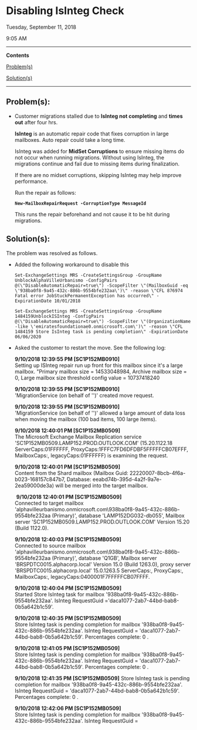 # Disabling IsInteg Check

Tuesday, September 11, 2018

9:05 AM

------

**Contents**

[Problem(s)](#problems)

[Solution(s)](#solutions)

------

## Problem(s):

- Customer migrations stalled due to **IsInteg not completing** and **times out** after four hrs.

  **IsInteg** is an automatic repair code that fixes corruption in large mailboxes. Auto repair could take a long time. 

  IsInteg was added for **MidSet Corruptions** to ensure missing items do not occur when running migrations. Without using IsInteg, the migrations continue and fail due to missing items during finalization. 

   If there are no midset corruptions, skipping IsInteg may help improve performance.

  Run the repair as follows:

  **`New-MailboxRepairRequest -CorruptionType MessageId`**

  This runs the repair beforehand and not cause it to be hit during migrations.

## Solution(s):

The problem was resolved as follows.

- Added the following workaround to disable this

  `Set-ExchangeSettings MRS -CreateSettingsGroup -GroupName UnblockAlphaVilleUrbanismo -ConfigPairs @(\"DisableAutomaticRepair=true\") -ScopeFilter \"(MailboxGuid -eq \'938ba0f8-9a45-432c-886b-9554bfe232aa\')\" -reason \"CFL 876974 Fatal error JobStuckPermanentException has occurred\" -ExpirationDate 10/01/2018`

  `Set-ExchangeSettings MRS -CreateSettingsGroup -GroupName 1484159UnblockISInteg -ConfigPairs @(\"DisableAutomaticRepair=true\") -ScopeFilter \"(OrganizationName -like \'emiratesfoundationae0.onmicrosoft.com\')\" -reason \"CFL 1484159 Store IsInteg task is pending completion\" -ExpirationDate 06/06/2020`

- Asked the customer to restart the move. See the following log:

  **9/10/2018 12:39:55 PM \[SC1P152MB0910\]**  
  Setting up ISInteg repair run up front for this mailbox since it\'s a large mailbox. \"Primary mailbox size = 14533048984, Archive mailbox size = 0, Large mailbox size threshold config value = 10737418240

  **9/10/2018 12:39:55 PM \[SC1P152MB0910\]**  
  \'MigrationService (on behalf of \'\')\' created move request.

  **9/10/2018 12:39:55 PM \[SC1P152MB0910\]**  
  \'MigrationService (on behalf of \'\')\' allowed a large amount of data loss when moving the mailbox (100 bad items, 100 large items).

  **9/10/2018 12:40:01 PM \[SC1P152MB0509\]**  
  The Microsoft Exchange Mailbox Replication service \'SC1P152MB0509.LAMP152.PROD.OUTLOOK.COM\' (15.20.1122.18 ServerCaps:01FFFFFF, ProxyCaps:1FFFC7FD6DFDBF5FFFFFCB07EFFF, MailboxCaps:, legacyCaps:01FFFFFF) is examining the request.

  **9/10/2018 12:40:01 PM \[SC1P152MB0509\]**  
  Content from the Shard mailbox (Mailbox Guid: 22220007-8bcb-4f6a-b023-168157c847b7, Database: eeabd74b-395d-4a2f-9a7e-2ea59000de3a) will be merged into the target mailbox.

   **9/10/2018 12:40:01 PM \[SC1P152MB0509\]**  
  Connected to target mailbox \'alphavilleurbanismo.onmicrosoft.com\\938ba0f8-9a45-432c-886b-9554bfe232aa (Primary)\', database \'LAMP152DG032-db055\', Mailbox server \'SC1P152MB0509.LAMP152.PROD.OUTLOOK.COM\' Version 15.20 (Build 1122.0).

  **9/10/2018 12:40:03 PM \[SC1P152MB0509\]**  
  Connected to source mailbox \'alphavilleurbanismo.onmicrosoft.com\\938ba0f8-9a45-432c-886b-9554bfe232aa (Primary)\', database \'Q1GB\', Mailbox server \'BRSPDTC0015.alphacorp.local\' Version 15.0 (Build 1263.0), proxy server \'BRSPDTC0015.alphacorp.local\' 15.0.1263.5 ServerCaps:, ProxyCaps:, MailboxCaps:, legacyCaps:0400001F7FFFFFCB07FFFF.

  **9/10/2018 12:40:04 PM \[SC1P152MB0509\]**  
  Started Store IsInteg task for mailbox \'938ba0f8-9a45-432c-886b-9554bfe232aa\'. IsInteg RequestGuid =\'daca1077-2ab7-44bd-bab8-0b5a642b1c59\'.

  **9/10/2018 12:40:35 PM \[SC1P152MB0509\]**  
  Store IsInteg task is pending completion for mailbox \'938ba0f8-9a45-432c-886b-9554bfe232aa\'. IsInteg RequestGuid = \'daca1077-2ab7-44bd-bab8-0b5a642b1c59\'. Percentages complete: 0 .

  **9/10/2018 12:41:05 PM \[SC1P152MB0509\]**  
  Store IsInteg task is pending completion for mailbox \'938ba0f8-9a45-432c-886b-9554bfe232aa\'. IsInteg RequestGuid = \'daca1077-2ab7-44bd-bab8-0b5a642b1c59\'. Percentages complete: 0 .

  **9/10/2018 12:41:35 PM \[SC1P152MB0509\]** 
  Store IsInteg task is pending completion for mailbox \'938ba0f8-9a45-432c-886b-9554bfe232aa\'. IsInteg RequestGuid = \'daca1077-2ab7-44bd-bab8-0b5a642b1c59\'. Percentages complete: 0 .

  **9/10/2018 12:42:06 PM \[SC1P152MB0509\]**  
  Store IsInteg task is pending completion for mailbox \'938ba0f8-9a45-432c-886b-9554bfe232aa\'. IsInteg RequestGuid =

 

 

 
